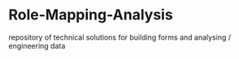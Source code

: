 # Role-Mapping-Analysis
repository of technical solutions for building forms and analysing / engineering data
